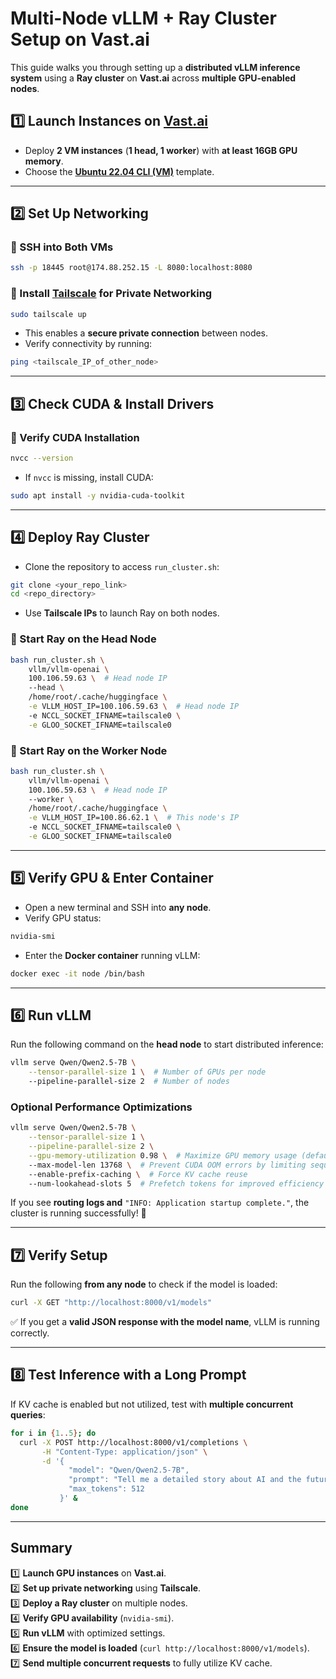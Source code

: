 # **Multi-Node vLLM + Ray Cluster Setup on Vast.ai**

This guide walks you through setting up a **distributed vLLM inference system** using a **Ray cluster** on **Vast.ai** across **multiple GPU-enabled nodes**.

## **1️⃣ Launch Instances on [Vast.ai](https://cloud.vast.ai/create/)**
- Deploy **2 VM instances** (**1 head, 1 worker**) with **at least 16GB GPU memory**.
- Choose the [**Ubuntu 22.04 CLI (VM)**](https://cloud.vast.ai/template/readme/9612e7b1ae3d729a9b1f5984b9f1972c) template.

---

## **2️⃣ Set Up Networking**
### **🔹 SSH into Both VMs**
```bash
ssh -p 18445 root@174.88.252.15 -L 8080:localhost:8080
```

### **🔹 Install [Tailscale](https://login.tailscale.com/admin/machines) for Private Networking**
```bash
sudo tailscale up
```
- This enables a **secure private connection** between nodes.
- Verify connectivity by running:
```bash
ping <tailscale_IP_of_other_node>
```

---

## **3️⃣ Check CUDA & Install Drivers**
### **🔹 Verify CUDA Installation**
```bash
nvcc --version
```
- If `nvcc` is missing, install CUDA:
```bash
sudo apt install -y nvidia-cuda-toolkit
```

---

## **4️⃣ Deploy Ray Cluster**
- Clone the repository to access `run_cluster.sh`:
```bash
git clone <your_repo_link>
cd <repo_directory>
```
- Use **Tailscale IPs** to launch Ray on both nodes.

### **🔹 Start Ray on the Head Node**
```bash
bash run_cluster.sh \
    vllm/vllm-openai \
    100.106.59.63 \  # Head node IP
    --head \
    /home/root/.cache/huggingface \
    -e VLLM_HOST_IP=100.106.59.63 \  # Head node IP
    -e NCCL_SOCKET_IFNAME=tailscale0 \
    -e GLOO_SOCKET_IFNAME=tailscale0
```

### **🔹 Start Ray on the Worker Node**
```bash
bash run_cluster.sh \
    vllm/vllm-openai \
    100.106.59.63 \  # Head node IP
    --worker \
    /home/root/.cache/huggingface \
    -e VLLM_HOST_IP=100.86.62.1 \  # This node's IP
    -e NCCL_SOCKET_IFNAME=tailscale0 \
    -e GLOO_SOCKET_IFNAME=tailscale0
```

---

## **5️⃣ Verify GPU & Enter Container**
- Open a new terminal and SSH into **any node**.
- Verify GPU status:
```bash
nvidia-smi
```
- Enter the **Docker container** running vLLM:
```bash
docker exec -it node /bin/bash
```

---

## **6️⃣ Run vLLM**
Run the following command on the **head node** to start distributed inference:
```bash
vllm serve Qwen/Qwen2.5-7B \
    --tensor-parallel-size 1 \  # Number of GPUs per node
    --pipeline-parallel-size 2  # Number of nodes
```
### **Optional Performance Optimizations**
```bash
vllm serve Qwen/Qwen2.5-7B \
    --tensor-parallel-size 1 \
    --pipeline-parallel-size 2 \
    --gpu-memory-utilization 0.98 \  # Maximize GPU memory usage (default is 90%)
    --max-model-len 13768 \  # Prevent CUDA OOM errors by limiting sequence length
    --enable-prefix-caching \  # Force KV cache reuse
    --num-lookahead-slots 5  # Prefetch tokens for improved efficiency
```

If you see **routing logs and** `"INFO: Application startup complete."`, the cluster is running successfully! 🚀

---

## **7️⃣ Verify Setup**
Run the following **from any node** to check if the model is loaded:
```bash
curl -X GET "http://localhost:8000/v1/models"
```
✅ If you get a **valid JSON response with the model name**, vLLM is running correctly.

---

## **8️⃣ Test Inference with a Long Prompt**
If KV cache is enabled but not utilized, test with **multiple concurrent queries**:
```bash
for i in {1..5}; do
  curl -X POST http://localhost:8000/v1/completions \
       -H "Content-Type: application/json" \
       -d '{
             "model": "Qwen/Qwen2.5-7B",
             "prompt": "Tell me a detailed story about AI and the future.",
             "max_tokens": 512
           }' &
done
```

---

## **Summary**
1️⃣ **Launch GPU instances** on **Vast.ai**.  
2️⃣ **Set up private networking** using **Tailscale**.  
3️⃣ **Deploy a Ray cluster** on multiple nodes.  
4️⃣ **Verify GPU availability** (`nvidia-smi`).  
5️⃣ **Run vLLM** with optimized settings.  
6️⃣ **Ensure the model is loaded** (`curl http://localhost:8000/v1/models`).  
7️⃣ **Send multiple concurrent requests** to fully utilize KV cache.  
